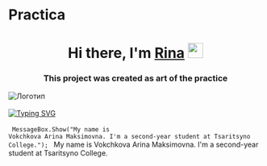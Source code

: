 # Practica
<h1 align="center">Hi there, I'm <a href="https://habr.com/ru/articles/649363/" target="_blank">Rina</a> 
<img src="https://i0.wp.com/kikimoraki.ru/wp-content/uploads/2022/05/1635984253_4-papik-pro-p-vektornii-risunok-solnishko-4.png?fit=1280%2C1028&ssl=1" height="30"/></h1>
<h3 align="center">This project was created as art of the practice</h3>

<!---Для подробной версии, статистика по использованию языков-->
![Логотип](https://octodex.github.com/images/orderedlistocat.png "Логотип GitHub")<br></br>
[![Typing SVG](https://readme-typing-svg.herokuapp.com?color=%2336BCF7&lines=I'm+Computer+science+student)](https://git.io/typing-svg)<br></br>
<code>
MessageBox.Show("My name is Vokchkova Arina Maksimovna. I'm a second-year student at Tsaritsyno College.");
</code>
<span>My name is Vokchkova Arina Maksimovna. I'm a second-year student at Tsaritsyno College.</span> 



<!--https://www.transparentpng.com/thumb/sun/hello-again-sun-png-8.png-->


